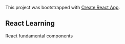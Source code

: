 This project was bootstrapped with [Create React App](https://github.com/facebook/create-react-app).

## React Learning

React fundamental components

